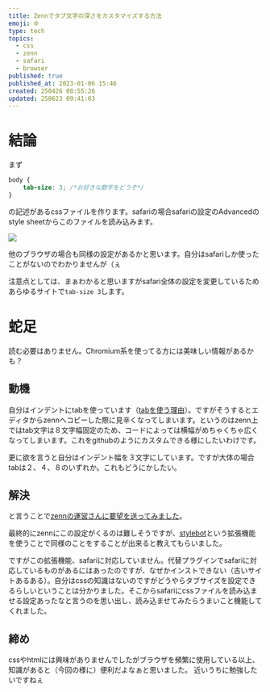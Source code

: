 ```yaml
---
title: Zennでタブ文字の深さをカスタマイズする方法
emoji: 🌐
type: tech
topics:
  - css
  - zenn
  - safari
  - browser
published: true
published_at: 2023-01-06 15:46
created: 250426 08:55:26
updated: 250623 09:41:03
---
```


# 結論

まず

```css
body {
	tab-size: 3; /*お好きな数字をどうぞ*/
}
```

の記述があるcssファイルを作ります。safariの場合safariの設定のAdvancedのstyle sheetからこのファイルを読み込みます。

![](https://storage.googleapis.com/zenn-user-upload/8d6e50a7c65e-20230106.jpeg)

他のブラウザの場合も同様の設定があるかと思います。自分はsafariしか使ったことがないのでわかりませんが（ぇ

注意点としては、まぁわかると思いますがsafari全体の設定を変更しているためあらゆるサイトで`tab-size 3`します。

# 蛇足

読む必要はありません。Chromium系を使ってる方には美味しい情報があるかも？

## 動機

自分はインデントにtabを使っています（[tabを使う理由](https://zenn.dev/cp_r/articles/de8dd526aabd21)）。ですがそうするとエディタからzennへコピーした際に見辛くなってしまいます。というのはzenn上ではtab文字は８文字幅固定のため、コードによっては横幅がめちゃくちゃ広くなってしまいます。これをgithubのようにカスタムできる様にしたいわけです。

更に欲を言うと自分はインデント幅を３文字にしています。ですが大体の場合tabは２、４、８のいずれか。これもどうにかしたい。

## 解決

と言うことで[zennの運営さんに要望を送ってみました](https://github.com/zenn-dev/zenn-community/issues/484)。

最終的にzennにこの設定がくるのは難しそうですが、[stylebot](https://chrome.google.com/webstore/detail/stylebot/oiaejidbmkiecgbjeifoejpgmdaleoha?hl=en)という拡張機能を使うことで同様のことをすることが出来ると教えてもらいました。

ですがこの拡張機能、safariに対応していません。代替プラグインでsafariに対応しているものがあるにはあったのですが、なぜかインストできない（古いサイトあるある）。自分はcssの知識はないのですがどうやらタブサイズを設定できるらしいということは分かりました。そこからsafariにcssファイルを読み込ませる設定あったなと言うのを思い出し、読み込ませてみたらうまいこと機能してくれました。

## 締め

cssやhtmlには興味がありませんでしたがブラウザを頻繁に使用している以上、知識があると（今回の様に）便利だよなぁと思いました。
近いうちに勉強したいですねぇ